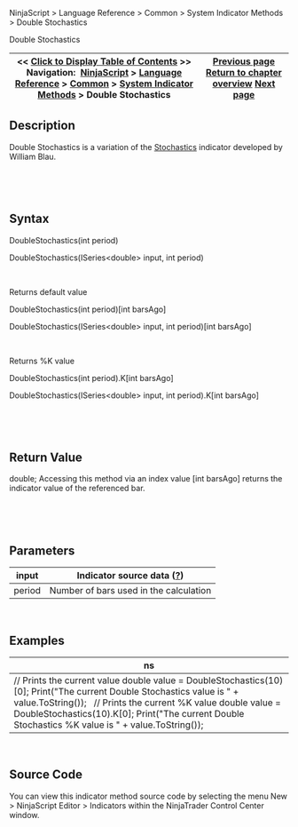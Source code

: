 ﻿


NinjaScript \> Language Reference \> Common \> System Indicator Methods \> Double Stochastics






















Double Stochastics







| \<\< [Click to Display Table of Contents](double_stochastics.md) \>\> **Navigation:**     [NinjaScript](ninjascript.md) \> [Language Reference](language_reference_wip.md) \> [Common](common.md) \> [System Indicator Methods](indicators.md) \> Double Stochastics | [Previous page](donchian_channel.md) [Return to chapter overview](indicators.md) [Next page](dynamic_momentum_index_dmindex.md) |
| --- | --- |











## Description


Double Stochastics is a variation of the [Stochastics](stochastics.md) indicator developed by William Blau.


 


 


## Syntax


DoubleStochastics(int period)  

DoubleStochastics(ISeries\<double\> input, int period)


 


Returns default value  

DoubleStochastics(int period)\[int barsAgo]  

DoubleStochastics(ISeries\<double\> input, int period)\[int barsAgo]


 


Returns %K value  

DoubleStochastics(int period).K\[int barsAgo]  

DoubleStochastics(ISeries\<double\> input, int period).K\[int barsAgo]


 


 


## Return Value


double; Accessing this method via an index value \[int barsAgo] returns the indicator value of the referenced bar.


 


 


## Parameters




| input | Indicator source data ([?](valid_input_data_for_indicator.md)) |
| --- | --- |
| period | Number of bars used in the calculation |



 


## 


## Examples




| ns |
| --- |
| // Prints the current value double value \= DoubleStochastics(10)\[0]; Print("The current Double Stochastics value is " \+ value.ToString());   // Prints the current %K value double value \= DoubleStochastics(10).K\[0]; Print("The current Double Stochastics %K value is " \+ value.ToString()); |



 


## Source Code


You can view this indicator method source code by selecting the menu New \> NinjaScript Editor \> Indicators within the NinjaTrader Control Center window.








